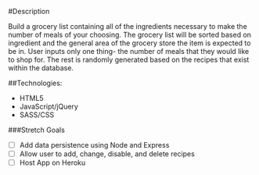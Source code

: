 #Description

Build a grocery list containing all of the ingredients necessary to make the number of meals of your choosing. The grocery list will be sorted based on ingredient and the general area of the grocery store the item is expected to be in.
User inputs only one thing- the number of meals that they would like to shop for. The rest is randomly generated based on the recipes that exist within the database.

##Technologies:
* HTML5
* JavaScript/jQuery
* SASS/CSS

###Stretch Goals
* [ ] Add data persistence using Node and Express
* [ ] Allow user to add, change, disable, and delete recipes
* [ ] Host App on Heroku

